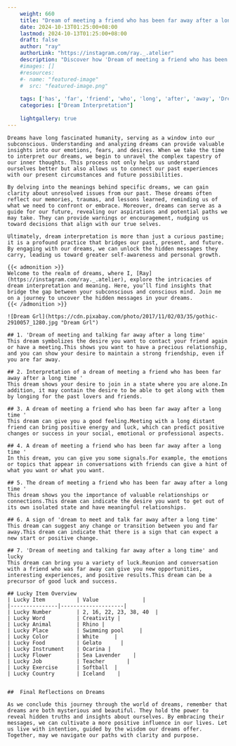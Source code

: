 ```yaml
---
    weight: 660
    title: "Dream of meeting a friend who has been far away after a long time"  # Assuming 'title' column exists
    date: 2024-10-13T01:25:00+08:00
    lastmod: 2024-10-13T01:25:00+08:00
    draft: false
    author: "ray"
    authorLink: "https://instagram.com/ray._.atelier"
    description: "Discover how 'Dream of meeting a friend who has been far away after a long time' can interpret your future and uncover its significant meanings in your life."
    #images: []
    #resources:
    #- name: "featured-image"
    #  src: "featured-image.png"
    
    tags: ['has', 'far', 'friend', 'who', 'long', 'after', 'away', 'Dream', 'meeting', 'a', 'time', 'been', 'of']
    categories: ["Dream Interpretation"]
    
    lightgallery: true
---
```

    
    Dreams have long fascinated humanity, serving as a window into our subconscious. Understanding and analyzing dreams can provide valuable insights into our emotions, fears, and desires. When we take the time to interpret our dreams, we begin to unravel the complex tapestry of our inner thoughts. This process not only helps us understand ourselves better but also allows us to connect our past experiences with our present circumstances and future possibilities.
    
    By delving into the meanings behind specific dreams, we can gain clarity about unresolved issues from our past. These dreams often reflect our memories, traumas, and lessons learned, reminding us of what we need to confront or embrace. Moreover, dreams can serve as a guide for our future, revealing our aspirations and potential paths we may take. They can provide warnings or encouragement, nudging us toward decisions that align with our true selves.
    
    Ultimately, dream interpretation is more than just a curious pastime; it is a profound practice that bridges our past, present, and future. By engaging with our dreams, we can unlock the hidden messages they carry, leading us toward greater self-awareness and personal growth.
    
    {{< admonition >}}
    Welcome to the realm of dreams, where I, [Ray](https://instagram.com/ray._.atelier), explore the intricacies of dream interpretation and meaning. Here, you’ll find insights that bridge the gap between your subconscious and conscious mind. Join me on a journey to uncover the hidden messages in your dreams.
    {{< /admonition >}}
    
    ![Dream Grl](https://cdn.pixabay.com/photo/2017/11/02/03/35/gothic-2910057_1280.jpg "Dream Grl")
    
    ## 1. 'Dream of meeting and talking far away after a long time'
    This dream symbolizes the desire you want to contact your friend again or have a meeting.This shows you want to have a precious relationship, and you can show your desire to maintain a strong friendship, even if you are far away.
    
    ## 2. Interpretation of a dream of meeting a friend who has been far away after a long time '
    This dream shows your desire to join in a state where you are alone.In addition, it may contain the desire to be able to get along with them by longing for the past lovers and friends.
    
    ## 3. A dream of meeting a friend who has been far away after a long time '
    This dream can give you a good feeling.Meeting with a long distant friend can bring positive energy and luck, which can predict positive changes or success in your social, emotional or professional aspects.
    
    ## 4. A dream of meeting a friend who has been far away after a long time '
    In this dream, you can give you some signals.For example, the emotions or topics that appear in conversations with friends can give a hint of what you want or what you want.
    
    ## 5. The dream of meeting a friend who has been far away after a long time '
    This dream shows you the importance of valuable relationships or connections.This dream can indicate the desire you want to get out of its own isolated state and have meaningful relationships.
    
    ## 6. A sign of 'dream to meet and talk far away after a long time'
    This dream can suggest any change or transition between you and far away.This dream can indicate that there is a sign that can expect a new start or positive change.
    
    ## 7. 'Dream of meeting and talking far away after a long time' and lucky
    This dream can bring you a variety of luck.Reunion and conversation with a friend who was far away can give you new opportunities, interesting experiences, and positive results.This dream can be a precursor of good luck and success.
    
    ## Lucky Item Overview
    | Lucky Item          | Value              |
    |---------------|--------------------|
    | Lucky Number        | 2, 16, 22, 23, 38, 40  |
    | Lucky Word          | Creativity |
    | Lucky Animal        | Rhino |
    | Lucky Place         | Swimming pool     |
    | Lucky Color         | White     |
    | Lucky Food          | Gelato      |
    | Lucky Instrument    | Ocarina |
    | Lucky Flower        | Sea Lavender    |
    | Lucky Job           | Teacher       |
    | Lucky Exercise      | Softball  |
    | Lucky Country       | Iceland    |
    
    
    ##  Final Reflections on Dreams
    
    As we conclude this journey through the world of dreams, remember that dreams are both mysterious and beautiful. They hold the power to reveal hidden truths and insights about ourselves. By embracing their messages, we can cultivate a more positive influence in our lives. Let us live with intention, guided by the wisdom our dreams offer. Together, may we navigate our paths with clarity and purpose.
    
